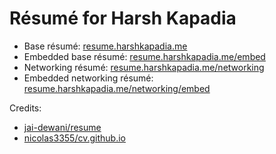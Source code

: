 # Résumé for Harsh Kapadia

-   Base résumé: [resume.harshkapadia.me](https://resume.harshkapadia.me)
-   Embedded base résumé: [resume.harshkapadia.me/embed](https://resume.harshkapadia.me/embed)
-   Networking résumé: [resume.harshkapadia.me/networking](https://resume.harshkapadia.me/networking)
-   Embedded networking résumé: [resume.harshkapadia.me/networking/embed](https://resume.harshkapadia.me/networking/embed)

Credits:

-   [jai-dewani/resume](https://github.com/jai-dewani/resume)
-   [nicolas3355/cv.github.io](https://github.com/nicolas3355/cv.github.io)
